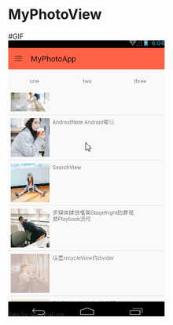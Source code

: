 # MyPhotoView  
#GIF  
![](https://github.com/guohuanwen/MyPhotoView/blob/master/screenShots/gif.gif)
